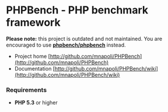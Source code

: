 # PHPBench - PHP benchmark framework

**Please note:** this project is outdated and not maintained. You are encouraged to use [**phpbench/phpbench**](https://github.com/phpbench/phpbench) instead.

* Project home [http://github.com/mnapoli/PHPBench](http://github.com/mnapoli/PHPBench)
* Documentation [http://github.com/mnapoli/PHPBench/wiki](http://github.com/mnapoli/PHPBench/wiki)

### Requirements

* __PHP 5.3__ or higher
